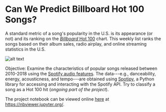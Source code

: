 # Can We Predict Billboard Hot 100 Songs?

A standard metric of a song's popularity in the U.S. is its appearance (or not) and its ranking on the [*Billboard* Hot 100](https://www.billboard.com/charts/hot-100) chart. This weekly list ranks the songs based on their album sales, radio airplay, and online streaming statistics in the U.S. 

![alt text](https://github.com/jieunchoi/billboard100_hit_or_not/blob/master/img/example_featss.png)

Objective: Examine the characteristics of popular songs released between 2010-2018 using the [Spotify audio features](https://developer.spotify.com/documentation/web-api/reference/tracks/get-audio-features/). The data---e.g., danceability, energy, acousticness, and tempo---are obtained using [Spotipy](https://spotipy.readthedocs.io/en/latest/), a Python library for accessing and interacting with the Spotify API. Try to classify a song as a Hot 100 hit (*ongoing part of the project*).

The project notebook can be viewed online [here](https://nbviewer.jupyter.org/github/jieunchoi/billboard100_hit_or_not/blob/master/hitornot.ipynb) at https://nbviewer.jupyter.org/.